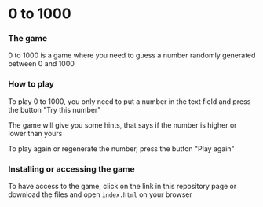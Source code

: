 # 0 to 1000

### The game

0 to 1000 is a game where you need to guess a number randomly generated between 0 and 1000

### How to play

To play 0 to 1000, you only need to put a number in the text field and press the button "Try this number"

The game will give you some hints, that says if the number is higher or lower than yours

To play again or regenerate the number, press the button "Play again"

### Installing or accessing the game

To have access to the game, click on the link in this repository page or download the files and open `index.html` on your browser
